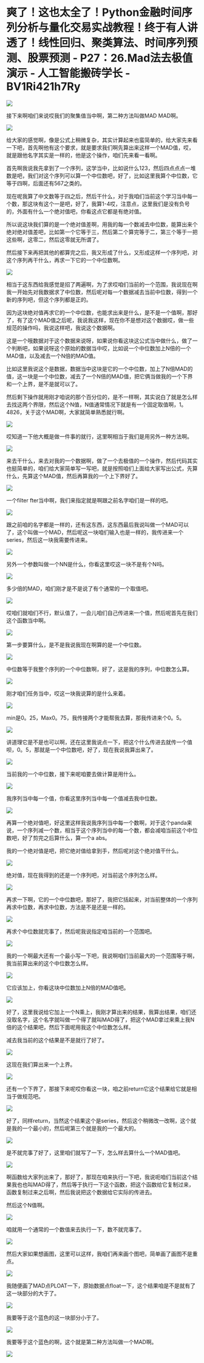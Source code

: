 # 爽了！这也太全了！Python金融时间序列分析与量化交易实战教程！终于有人讲透了！线性回归、聚类算法、时间序列预测、股票预测 - P27：26.Mad法去极值演示 - 人工智能搬砖学长 - BV1Ri421h7Ry

![](img/c8f7ca942a10c5b79d81aa6dbd7cb02d_0.png)

接下来啊咱们来说哎我们的聚集值当中啊，第二种方法叫做MAD MAD啊。

![](img/c8f7ca942a10c5b79d81aa6dbd7cb02d_2.png)

给大家的感觉啊，像是公式上稍微复杂，其实计算起来也蛮简单的，给大家先来看一下吧，首先啊他有这个要求，就是要求我们啊先算出来这样一个MAD值，哎，就是跟他名字其实是一样的，他是这个操作，咱们先来看一看啊。

首先啊我说我先拿到了一个序列，这学当中，比如说什么123，然后四点点点一堆数是吧，我们对这个序列可以算一个中位数吧，好了，比如这里我算个中位数，它等于四啊，后面还有567之类的。

现在呢我算了中文数等于四之后，然后干什么，对于我咱们当前这个学习当中每一个数，那这块有这个一是吧，好了，我算1-4哎，注意点，这里我们是没有负号的，外面有什么一个绝对值吧，你看这点它都是有绝对值。

所以说这块我们算的是一个绝对值差啊，用我的每一个数减去中位数，能算出来个绝对绝对值差吧，比如第一个它等于三，然后第二个算完等于二，第三个等于一把这些啊，这零二，然后这零就无所谓了。

然后接下来再把其他的都算完之后，我又形成了什么，又形成这样一个序列吧，对这个序列再干什么，再求一下它的一个中位数啊。



![](img/c8f7ca942a10c5b79d81aa6dbd7cb02d_4.png)

相当于这东西给我感觉是招了两遍啊，为了求哎咱们当前的一个范围，我说现在啊我一开始先对我数据求了中位数，然后呢对每一个数据减去当前中位数，得到一个新的序列吧，但这个序列都是正的。

因为这块绝对值再求它的一个中位数，也能求出来是什么，是不是一个值啊，那好了，有了这个MAD值之后呢，我说我这样，现在你不是想对这个数据哎，做一些规范的操作吗，我说这样吧，我说这个数据啊。

这是一个哦数据对于这个数据来说呀，如果说你看这块这公式当中做什么，做了一个判断吧，如果说呀这个原始的数据当中哎，比如说一个中位数加上N倍的一个MAD值，以及减去一个N倍的MAD值。

比如这里我说这个是数据，数据当中这块是它的一个中位数，加上了N倍MAD的值，这一块是一个中位数，减去了一个N倍的MAD值，把它俩当做我的一个下界和一个上界，是不是就可以了。

然后剩下操作就用刚才咱说的那个百分位的，是不一样啊，其实说白了就是怎么样去找这两个界限，然后这个N值，N值通常情况下就是有一个固定取值啊，1。4826，关于这个MAD啊，大家就简单熟悉就行啊。



![](img/c8f7ca942a10c5b79d81aa6dbd7cb02d_6.png)

哎知道一下他大概是做一件事的就行，这里啊相当于我们是用另外一种方法啊。

![](img/c8f7ca942a10c5b79d81aa6dbd7cb02d_8.png)

来去干什么，来去对我的一个数据啊，做了一个去极值的一个操作，然后代码其实也挺简单的，咱们给大家简单写一写吧，就是按照咱们上面给大家写出公式，先算什么，先算这个MAD值，然后再算我的一个上下界好了。



![](img/c8f7ca942a10c5b79d81aa6dbd7cb02d_10.png)

一个filter fter当中啊，我们来指定就是啊跟之前名字咱们是一样的吧。

![](img/c8f7ca942a10c5b79d81aa6dbd7cb02d_12.png)

跟之前咱的名字都是一样的，还有这东西，这东西最后我说叫做一个MAD可以了，这个叫做一个MAD，然后呢这一块咱们输入也是一样的，我传进来一个series，然后这一块我需要传进来。



![](img/c8f7ca942a10c5b79d81aa6dbd7cb02d_14.png)

另外一个参数叫做一个NN是什么，你看这里哎这一块不是有个N吗。

![](img/c8f7ca942a10c5b79d81aa6dbd7cb02d_16.png)

多少倍的MAD，咱们刚才是不是说了有个通常的一个取值吧。

![](img/c8f7ca942a10c5b79d81aa6dbd7cb02d_18.png)

哎咱们就咱们不行，默认值了，一会儿咱们自己传进来一个值，然后呢首先在我们这个函数当中啊。

![](img/c8f7ca942a10c5b79d81aa6dbd7cb02d_20.png)

第一步要算什么，是不是我说我现在啊算的是一个中位数。

![](img/c8f7ca942a10c5b79d81aa6dbd7cb02d_22.png)

中位数等于我整个序列的一个中位数啊，好了，这是我的序列，中位数怎么算。

![](img/c8f7ca942a10c5b79d81aa6dbd7cb02d_24.png)

刚才咱们任务当中，哎这一块我说算的是什么来着。

![](img/c8f7ca942a10c5b79d81aa6dbd7cb02d_26.png)

min是0。25，Max0。75，我传接两个才能帮我去算，那我传进来个0。5。

![](img/c8f7ca942a10c5b79d81aa6dbd7cb02d_28.png)

讲道理它是不是也可以啊，还在这里我说点一下，把这个什么传进去就传一个值呗，0。5，那就是一个中位数吧，好了，现在我说我算出来了。



![](img/c8f7ca942a10c5b79d81aa6dbd7cb02d_30.png)

当前我的一个中位数，接下来呢咱要去做计算是用什么。

![](img/c8f7ca942a10c5b79d81aa6dbd7cb02d_32.png)

我序列当中每一个值，你看这里序列当中每一个值减去我中位数。

![](img/c8f7ca942a10c5b79d81aa6dbd7cb02d_34.png)

再算一个绝对值吧，好这里这样我说我序列当中每一个数啊，对于这个panda来说，一个序列减一个数，相当于这个序列当中的每一个数，都会减咱当前这个中位数吧，好了剪完之后算什么，算一个a abs。

我的一个绝对值是吧，把它绝对值给拿到手，然后呢对这个绝对值干什么。

![](img/c8f7ca942a10c5b79d81aa6dbd7cb02d_36.png)

绝对值，现在我得到的还是一个序列吧，对当前这个序列怎么样。

![](img/c8f7ca942a10c5b79d81aa6dbd7cb02d_38.png)

再求一下啊，它的一个中位数吧，那好了，我把它括起来，对当前整体的一个序列再求中位数，再求中位数，方法是不是还是一样的。



![](img/c8f7ca942a10c5b79d81aa6dbd7cb02d_40.png)

再求个中位数就完事了，然后呢我说指定咱当前的一个范围吧。

![](img/c8f7ca942a10c5b79d81aa6dbd7cb02d_42.png)

我的一个啊最大还有一个最小写一下吧，我说啊咱们当前最大的一个范围等于啊，我当前算出来的这个中位数怎么样。



![](img/c8f7ca942a10c5b79d81aa6dbd7cb02d_44.png)

它应该加上，你看这块中位数加上N倍的MAD值吧。

![](img/c8f7ca942a10c5b79d81aa6dbd7cb02d_46.png)

好了，这里我说给它加上一个N乘上，我刚才算出来的结果，我算出结果，咱们还没取名字，这个名字就叫做一个得了就叫MAD得了，把这个MAD拿过来乘上我N倍的这个结果吧，然后下面呢用我这个中位数怎么样。

减去我当前的这个结果是不是就行了好了。

![](img/c8f7ca942a10c5b79d81aa6dbd7cb02d_48.png)

这现在我们算出来一个上界。

![](img/c8f7ca942a10c5b79d81aa6dbd7cb02d_50.png)

还有一个下界了，那接下来呢哎你看这一块，咱之前return它这个结果给它就是相当于做规范吧。

![](img/c8f7ca942a10c5b79d81aa6dbd7cb02d_52.png)

好了，同样return，当然这个结果这个是series，然后这个稍微改一改啊，这个就是我的一个最小的，然后呢第三个就是我的一个最大的。



![](img/c8f7ca942a10c5b79d81aa6dbd7cb02d_54.png)

是不就完事了好了，这里咱们就写了一下，怎么样去算什么一个MAD值吧。

![](img/c8f7ca942a10c5b79d81aa6dbd7cb02d_56.png)

啊函数给大家列出来了，那好了，那现在咱来执行一下吧，我说呃咱们当前这个结果我也也叫MAD得了，然后等于执行一下这个函数，把这个函数给它复制过来，函数复制过来之后啊，然后我说把这个数据给它实际的传进去。

然后这个N值啊。

![](img/c8f7ca942a10c5b79d81aa6dbd7cb02d_58.png)

咱就用一个通常的一个数值来去执行一下，数不就完事了。

![](img/c8f7ca942a10c5b79d81aa6dbd7cb02d_60.png)

然后大家如果想画图，这里可以这样，我咱们再来画个图吧，简单画了画图不是重点。

![](img/c8f7ca942a10c5b79d81aa6dbd7cb02d_62.png)

我随便画了MAD点PLOAT一下，原始数据点float一下，这个结果咱是不是就有了这一块部分的大于了。



![](img/c8f7ca942a10c5b79d81aa6dbd7cb02d_64.png)

我要等于这个蓝色的这一块部分小于了。

![](img/c8f7ca942a10c5b79d81aa6dbd7cb02d_66.png)

我要等于这个蓝色的啊，这个就是第二种方法叫做一个MAD啊。

![](img/c8f7ca942a10c5b79d81aa6dbd7cb02d_68.png)